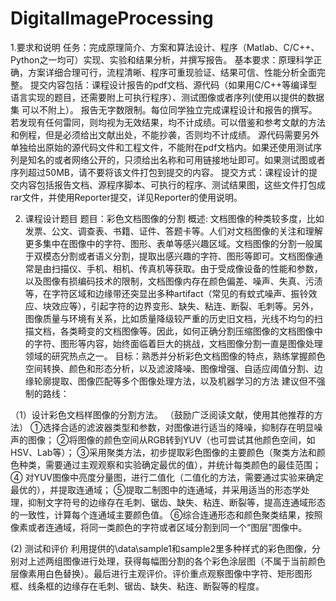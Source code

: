 # DigitalImageProcessing
1.要求和说明
任务：完成原理简介、方案和算法设计、程序（Matlab、C/C++、Python之一均可）实现、实验和结果分析，并撰写报告。
基本要求：原理科学正确，方案详细合理可行，流程清晰、程序可重现验证、结果可信、性能分析全面完整。
提交内容包括：课程设计报告的pdf文档、源代码（如果用C/C++等编译型语言实现的题目，还需要附上可执行程序）、测试图像或者序列(使用以提供的数据集 可以不附上）。
 报告无字数限制。每位同学独立完成课程设计和报告的撰写。若发现有任何雷同，则均视为无效结果，均不计成绩。可以借鉴和参考文献的方法和例程，但是必须给出文献出处，不能抄袭，否则均不计成绩。
源代码需要另外单独给出原始的源代码文件和工程文件，不能附在pdf文档内。如果还使用测试序列是知名的或者网络公开的，只须给出名称和可用链接地址即可。如果测试图或者序列超过50MB，请不要将该文件打包到提交的内容。
提交方式：课程设计的提交内容包括报告文档、源程序脚本、可执行的程序、测试结果图，这些文件打包成rar文件，并使用Reporter提交，详见Reporter的使用说明。

2. 课程设计题目
题目：彩色文档图像的分割
概述: 文档图像的种类较多度，比如发票、公文、调查表、书籍、证件、答题卡等。人们对文档图像的关注和理解更多集中在图像中的字符、图形、表单等感兴趣区域。文档图像的分割一般属于双模态分割或者语义分割，提取出感兴趣的字符、图形等即可。文档图像通常是由扫描仪、手机、相机、传真机等获取。由于受成像设备的性能和参数，以及图像有损编码技术的限制，文档图像内存在颜色偏差、噪声、失真、污渍等，在字符区域和边缘带还突显出多种artifact（常见的有蚊式噪声、振铃效应、块效应等），引起字符的边界变形、缺失、粘连、断裂、毛刺等。另外，图像质量与环境有关系，比如质量降级较严重的历史旧文档，光线不均匀的扫描文档，各类畸变的文档图像等。因此，如何正确分割压缩图像的文档图像中的字符、图形等内容，始终面临着巨大的挑战，文档图像分割一直是图像处理领域的研究热点之一。
目标：熟悉并分析彩色文档图像的特点，熟练掌握颜色空间转换、颜色和形态分析，以及滤波降噪、图像增强、自适应阈值分割、边缘轮廓提取、图像匹配等多个图像处理方法，以及机器学习的方法
建议但不强制的路线：

（1）设计彩色文档样图像的分割方法。
（鼓励广泛阅读文献，使用其他推荐的方法）
①选择合适的滤波器类型和参数，对图像进行适当的降噪，抑制存在明显噪声的图像；
②将图像的颜色空间从RGB转到YUV（也可尝试其他颜色空间，如HSV、Lab等）；
③采用聚类方法，初步提取彩色图像的主要颜色（聚类方法和颜色种类，需要通过主观观察和实验确定最优的值），并统计每类颜色的最佳范围；
④ 对YUV图像中亮度分量图，进行二值化（二值化的方法，需要通过实验来确定最优的），并提取连通域；
⑤提取二制图中的连通域，并采用适当的形态学处理，抑制文字符号的边缘存在毛刺、锯齿、缺失、粘连、断裂等，提高连通域形态的一致性，计算每个连通域主要颜色值。
⑥综合连通形态和颜色聚类结果，按照像素或者连通域，将同一类颜色的字符或者区域分割到同一个“图层”图像中。
 
 (2) 测试和评价
利用提供的\data\sample1和sample2里多种样式的彩色图像，分别对上述两组图像进行处理，获得每幅图分割的各个彩色涂层图（不属于当前颜色层像素用白色替换）。最后进行主观评价。评价重点观察图像中字符、矩形图形框、线条框的边缘存在毛刺、锯齿、缺失、粘连、断裂等的程度。 

